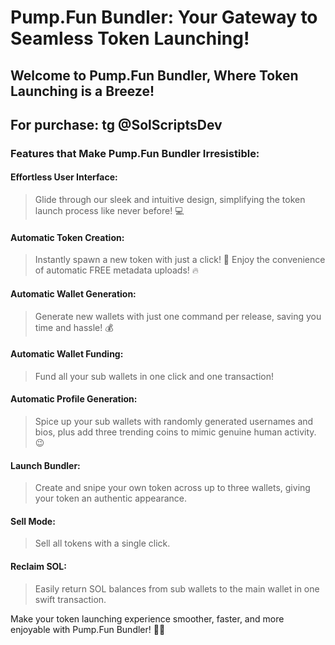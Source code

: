 # Pump.Fun Bundler: Your Gateway to Seamless Token Launching!

## Welcome to Pump.Fun Bundler, Where Token Launching is a Breeze!

## For purchase: tg @SolScriptsDev

### Features that Make Pump.Fun Bundler Irresistible:

#### Effortless User Interface:
> Glide through our sleek and intuitive design, simplifying the token launch process like never before! 💻

#### Automatic Token Creation:
> Instantly spawn a new token with just a click! 🚀
> Enjoy the convenience of automatic FREE metadata uploads! 🔥

#### Automatic Wallet Generation:
> Generate new wallets with just one command per release, saving you time and hassle! 💰

#### Automatic Wallet Funding:
> Fund all your sub wallets in one click and one transaction!

#### Automatic Profile Generation:
> Spice up your sub wallets with randomly generated usernames and bios, plus add three trending coins to mimic genuine human activity. 😉

#### Launch Bundler:
> Create and snipe your own token across up to three wallets, giving your token an authentic appearance.

#### Sell Mode:
> Sell all tokens with a single click.

#### Reclaim SOL:
> Easily return SOL balances from sub wallets to the main wallet in one swift transaction.

Make your token launching experience smoother, faster, and more enjoyable with Pump.Fun Bundler! 🚀🎉
